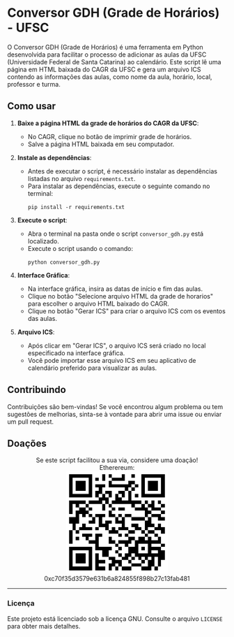# Conversor GDH (Grade de Horários) - UFSC

O Conversor GDH (Grade de Horários) é uma ferramenta em Python desenvolvida para facilitar o processo de adicionar as aulas da UFSC (Universidade Federal de Santa Catarina) ao calendário. Este script lê uma página em HTML baixada do CAGR da UFSC e gera um arquivo ICS contendo as informações das aulas, como nome da aula, horário, local, professor e turma.

## Como usar

1. **Baixe a página HTML da grade de horários do CAGR da UFSC**:
   - No CAGR, clique no botão de imprimir grade de horários.
   - Salve a página HTML baixada em seu computador.

2. **Instale as dependências**:
   - Antes de executar o script, é necessário instalar as dependências listadas no arquivo `requirements.txt`.
   - Para instalar as dependências, execute o seguinte comando no terminal:
     ```
     pip install -r requirements.txt
     ```

3. **Execute o script**:
   - Abra o terminal na pasta onde o script `conversor_gdh.py` está localizado.
   - Execute o script usando o comando:
     ```
     python conversor_gdh.py
     ```

4. **Interface Gráfica**:
   - Na interface gráfica, insira as datas de início e fim das aulas.
   - Clique no botão "Selecione arquivo HTML da grade de horarios" para escolher o arquivo HTML baixado do CAGR.
   - Clique no botão "Gerar ICS" para criar o arquivo ICS com os eventos das aulas.

5. **Arquivo ICS**:
   - Após clicar em "Gerar ICS", o arquivo ICS será criado no local especificado na interface gráfica.
   - Você pode importar esse arquivo ICS em seu aplicativo de calendário preferido para visualizar as aulas.

## Contribuindo

Contribuições são bem-vindas! Se você encontrou algum problema ou tem sugestões de melhorias, sinta-se à vontade para abrir uma issue ou enviar um pull request.

## Doações

<p align="center">
   Se este script facilitou a sua via, considere uma doação! <br />
   Etherereum: <br />
   <img alt="0xc70f35d3579e631b6a824855f898b27c13fab481" src="./.github/Ethereum.png"> <br />
   0xc70f35d3579e631b6a824855f898b27c13fab481 <br />
</p>

---

### Licença

Este projeto está licenciado sob a licença GNU. Consulte o arquivo `LICENSE` para obter mais detalhes.
